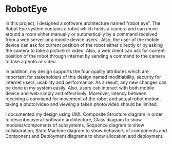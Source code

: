# RobotEye
In this project, I designed a software architecture named “robot eye”. The Robot Eye
system contains a robot which holds a camera and can move around a room either
manually or automatically by a command received from a web server or a mobile device
users . Also, the user of the mobile device can ask for current position of the robot either
directly or by asking the camera to take a picture or video. Also, a web client can ask for
current position of the robot through internet by sending a command to the camera to
take a photo or video.

In addition, my design supports the four quality attributes which are important for
stakeholders of this design named modifiability, security for internet users, usability and
performance. As a result, any new changes can be done in my system easily. Also, users
can interact with both mobile device and web simply and effectively. Moreover, latency
between receiving a command for movement of the robot and actual robot motion,
taking a photo/video and viewing a taken photo/video should be limited.

I documented my design using UML Composite Structure diagram in order to describe
overall software architecture, Class diagram to show modules/components of
subsystems, Sequence diagram to show collaboration, State Machine diagram to show
behaviors of components and Component and Deployment diagrams to show allocation
and deployment.
